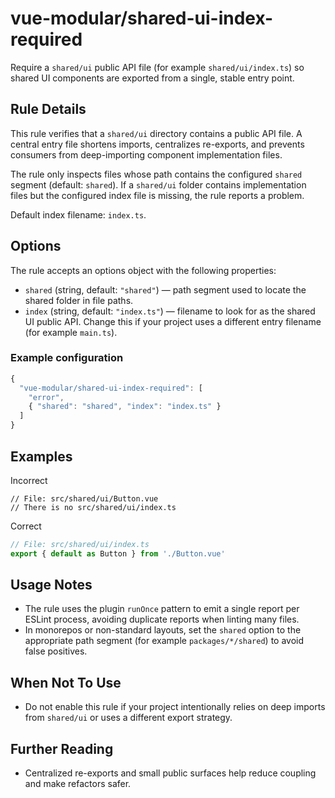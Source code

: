 # vue-modular/shared-ui-index-required

Require a `shared/ui` public API file (for example `shared/ui/index.ts`) so shared UI components are exported from a single, stable entry point.

## Rule Details

This rule verifies that a `shared/ui` directory contains a public API file. A central entry file shortens imports, centralizes re-exports, and prevents consumers from deep-importing component implementation files.

The rule only inspects files whose path contains the configured `shared` segment (default: `shared`). If a `shared/ui` folder contains implementation files but the configured index file is missing, the rule reports a problem.

Default index filename: `index.ts`.

## Options

The rule accepts an options object with the following properties:

- `shared` (string, default: `"shared"`) — path segment used to locate the shared folder in file paths.
- `index` (string, default: `"index.ts"`) — filename to look for as the shared UI public API. Change this if your project uses a different entry filename (for example `main.ts`).

### Example configuration

```js
{
  "vue-modular/shared-ui-index-required": [
    "error",
    { "shared": "shared", "index": "index.ts" }
  ]
}
```

## Examples

Incorrect

```text
// File: src/shared/ui/Button.vue
// There is no src/shared/ui/index.ts
```

Correct

```ts
// File: src/shared/ui/index.ts
export { default as Button } from './Button.vue'
```

## Usage Notes

- The rule uses the plugin `runOnce` pattern to emit a single report per ESLint process, avoiding duplicate reports when linting many files.
- In monorepos or non-standard layouts, set the `shared` option to the appropriate path segment (for example `packages/*/shared`) to avoid false positives.

## When Not To Use

- Do not enable this rule if your project intentionally relies on deep imports from `shared/ui` or uses a different export strategy.

## Further Reading

- Centralized re-exports and small public surfaces help reduce coupling and make refactors safer.
